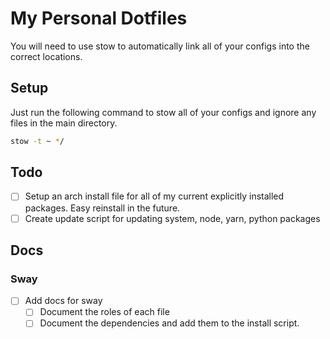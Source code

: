 # My Personal Dotfiles

You will need to use stow to automatically link all of your configs into the correct locations.

## Setup
Just run the following command to stow all of your configs and ignore any files in the main directory. 
```bash
stow -t ~ */
```

## Todo

- [ ] Setup an arch install file for all of my current explicitly installed packages. Easy reinstall in the future.
- [ ] Create update script for updating system, node, yarn, python packages

## Docs
### Sway
- [ ] Add docs for sway
    - [ ] Document the roles of each file
    - [ ] Document the dependencies and add them to the install script. 
